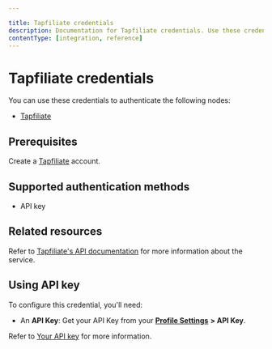 ```yaml
---

title: Tapfiliate credentials
description: Documentation for Tapfiliate credentials. Use these credentials to authenticate Tapfiliate in n8n, a workflow automation platform.
contentType: [integration, reference]
---
```


# Tapfiliate credentials

You can use these credentials to authenticate the following nodes:

- [Tapfiliate](/integrations/builtin/app-nodes/n8n-nodes-base.tapfiliate.md)

## Prerequisites

Create a [Tapfiliate](https://tapfiliate.com/) account.

## Supported authentication methods

- API key

## Related resources

Refer to [Tapfiliate's API documentation](https://tapfiliate.com/docs/rest/) for more information about the service.

## Using API key

To configure this credential, you'll need:

- An **API Key**: Get your API Key from your [**Profile Settings**](https://app.tapfiliate.com/a/profile/) **> API Key**.

Refer to [Your API key](https://support.tapfiliate.com/en/articles/1441950-your-api-key) for more information.
